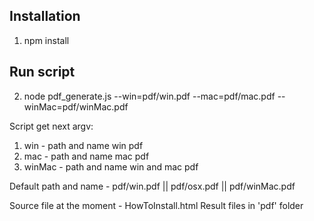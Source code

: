 ## Installation
1) npm install

## Run script
2) node pdf_generate.js --win=pdf/win.pdf --mac=pdf/mac.pdf --winMac=pdf/winMac.pdf

Script get next argv:
1. win - path and name win pdf
2. mac - path and name mac pdf
3. winMac - path and name win and mac pdf

Default path and name - pdf/win.pdf || pdf/osx.pdf || pdf/winMac.pdf

Source file at the moment - HowToInstall.html
Result files in 'pdf' folder
